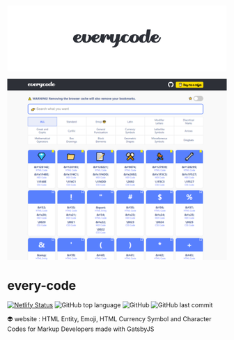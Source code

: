 <div align="center">

![](./src/images/readme-logo.png)

![](./src/images/every-code.png)

</div>

# every-code

[![Netlify Status](https://api.netlify.com/api/v1/badges/0446472f-1e3c-4ddd-92a4-c66421af9311/deploy-status)](https://app.netlify.com/sites/everycode/deploys)
![GitHub top language](https://img.shields.io/github/languages/top/soulcactus/every-code)
![GitHub](https://img.shields.io/github/license/soulcactus/every-code)
![GitHub last commit](https://img.shields.io/github/last-commit/soulcactus/every-code)

👽 website : HTML Entity, Emoji, HTML Currency Symbol and Character Codes for Markup Developers made with GatsbyJS
